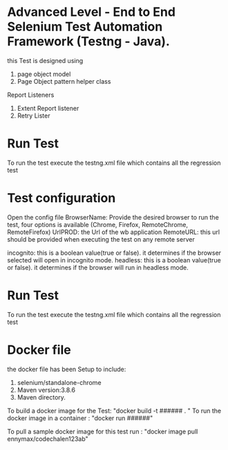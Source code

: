 # Advanced Level - End to End Selenium Test Automation Framework (Testng - Java).

this Test is designed using 
1. page object model
2. Page Object pattern helper class

Report Listeners
1. Extent Report listener
2. Retry Lister

# Run Test
To run the  test execute the testng.xml file which contains all the regression test

# Test configuration
Open the config file
BrowserName: Provide the desired browser to run the test,  four options is available (Chrome, Firefox, RemoteChrome, RemoteFirefox)
UrlPROD: the Url of the wb application
RemoteURL: this url should be provided when executing the test on any remote server

incognito: this is a boolean value(true or false). it determines if the browser selected  will open in incognito mode.
headless: this is a boolean value(true or false). it determines if the browser will run in headless mode.

# Run Test
To run the  test execute the testng.xml file which contains all the regression test

# Docker file
the docker file has been Setup to include:
1. selenium/standalone-chrome
2. Maven version:3.8.6
3. Maven directory.

To build a docker image for the Test: "docker build -t ###### . "
To run the docker image in a container : "docker run ######"

To pull a sample docker  image for this test run : "docker image pull ennymax/codechalen123ab"
